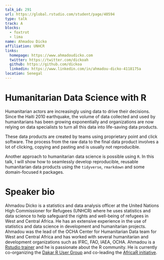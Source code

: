 ```yaml
---
talk_id: 291
url: https://global.rstudio.com/student/page/40594
type: talk
track: A
blocks:
  - foxtrot
  - lima
name: Ahmadou Dicko
affiliation: UNHCR
links:
  homepage: https://www.ahmadoudicko.com
  twitter: https://twitter.com/dickoah
  github: https://github.com/dickoa
  linkedin: https://www.linkedin.com/in/ahmadou-dicko-4118175a
location: Senegal
---
```


# Humanitarian Data Science with R

Humanitarian actors are increasingly using data to drive their decisions. Since the Haiti 2010 earthquake, the volume of data collected and used by humanitarians has been growing exponentially and organizations are now relying on data specialists to turn all this data into life-saving data products.

These data products are created by teams using proprietary point and click software. The process from the raw data to the final data product involves a lot of clicking, copying and pasting and is usually not reproducible.

Another approach to humanitarian data science is possible using `R`. In this talk, I will show how to seamlessly develop reproducible, reusable humanitarian data products using the `tidyverse`, `rmarkdown` and some domain-focused `R` packages.

# Speaker bio

Ahmadou Dicko is a statistics and data analysis officer at the United Nations High Commissioner for Refugees (UNHCR) where he uses statistics and data science to help safeguard the rights and well-being of refugees in West and Central Africa. He has an extensive experience in the use of statistics and data science in development and humanitarian projects. Ahmadou was the lead of the OCHA Center for Humanitarian Data team for West and Central Africa and has worked with several humanitarian and development organizations such as IFRC, FAO, IAEA, OCHA. Ahmadou is a [Rstudio trainer](https://education.rstudio.com/trainers/) and he is passionate about the R community. He is currently co-organizing the [Dakar R User Group](https://www.meetup.com/DakaR-R-User-Group/) and co-leading the [AfricaR initiative](https://africa-r.org/).
